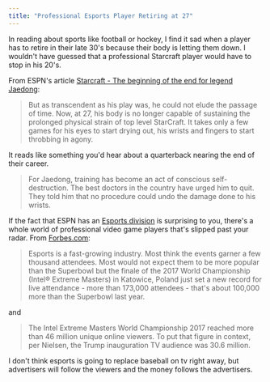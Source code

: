 ```yaml
---
title: "Professional Esports Player Retiring at 27"
---
```

<p>In reading about sports like football or hockey, I find it sad when a player has to retire in their late 30's because their body is letting them down. I wouldn't have guessed that a professional Starcraft player would have to stop in his 20's.</p>
<p>From ESPN's article <a href="http://www.espn.com/esports/story/_/id/20848130/starcraft-beginning-end-legend-jaedong">Starcraft - The beginning of the end for legend Jaedong</a>:</p>
<blockquote><p>
  But as transcendent as his play was, he could not elude the passage of time. Now, at 27, his body is no longer capable of sustaining the prolonged physical strain of top level StarCraft. It takes only a few games for his eyes to start drying out, his wrists and fingers to start throbbing in agony.
</p></blockquote>
<p>It reads like something you'd hear about a quarterback nearing the end of their career.</p>
<blockquote><p>
  For Jaedong, training has become an act of conscious self-destruction. The best doctors in the country have urged him to quit. They told him that no procedure could undo the damage done to his wrists.
</p></blockquote>
<p>If the fact that ESPN has an <a href="http://www.espn.com/esports/">Esports division</a> is surprising to you, there's a whole world of professional video game players that's slipped past your radar. From <a href="https://www.forbes.com/sites/paularmstrongtech/2017/03/16/46-million-watched-live-esports-event-10-million-more-than-trump-inauguration-broadcast/#678d4b0591f4">Forbes.com</a>:</p>
<blockquote><p>
  Esports is a fast-growing industry. Most think the events garner a few thousand attendees. Most would not expect them to be more popular than the Superbowl but the finale of the 2017 World Championship (Intel® Extreme Masters) in Katowice, Poland just set a new record for live attendance - more than 173,000 attendees - that's about 100,000 more than the Superbowl last year.
</p></blockquote>
<p>and</p>
<blockquote><p>
  The Intel Extreme Masters World Championship 2017 reached more than 46 million unique online viewers. To put that figure in context, per Nielsen, the Trump inauguration TV audience was 30.6 million.
</p></blockquote>
<p>I don't think esports is going to replace baseball on tv right away, but advertisers will follow the viewers and the money follows the advertisers.</p>
